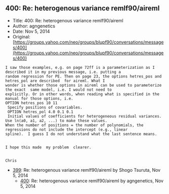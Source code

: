 ## 400: Re: heterogenous variance remlf90/aireml

- Title: 400: Re: heterogenous variance remlf90/aireml
- Author: agngenetics
- Date: Nov 5, 2014
- Original: [https://groups.yahoo.com/neo/groups/blupf90/conversations/messages/400](https://groups.yahoo.com/neo/groups/blupf90/conversations/messages/400)

```
I saw those examples, e.g. on page 72ff is a parameterization as I described it in my previous message, i.e. putting a
random regression for PE. Then on page 23, the options hetres_pos and hetres_pol are described	for aireml. What I
wonder is whether those options in aireml can be used to parameterize the exact  same model, i.e. I would not need to
explicitly. Or in other words, when reading what is specified in the manual for those options, i.e. 
OPTION hetres_pos 10 11
 Specify positions of covariables.
 OPTION hetres_pol 4.0 0.1 0.1
 Initial values of coefficients for heterogeneous residual variances. Use ln(a0, a1, a2, ...) to make these values.
When the number of positions = the number of polynomials, the regressions do not include the intercept (e.g., linear
spline).  I guess I do not understand what the last sentence means.


I hope this made  my problem  clearer.


Chris
```

- [399](0399.md): Re: heterogenous variance remlf90/aireml by Shogo Tsuruta, Nov 5, 2014
    - [400](0400.md): Re: heterogenous variance remlf90/aireml by agngenetics, Nov 5, 2014
